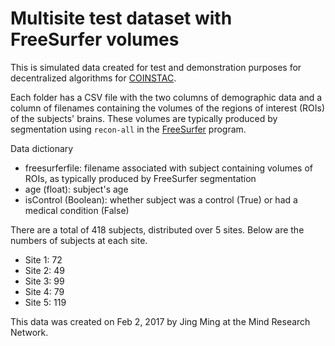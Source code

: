 # Multisite test dataset with FreeSurfer volumes

This is simulated data created for test and demonstration purposes for decentralized algorithms for [COINSTAC](https://github.com/trendscenter/coinstac).

Each folder has a CSV file with the two columns of demographic data and a column of filenames containing the volumes of the regions of interest (ROIs) of the subjects' brains. These volumes are typically produced by segmentation using `recon-all` in the [FreeSurfer](https://surfer.nmr.mgh.harvard.edu) program.

Data dictionary
  - freesurferfile: filename associated with subject containing volumes of ROIs, as typically produced by FreeSurfer segmentation
  - age (float): subject's age
  - isControl (Boolean): whether subject was a control (True) or had a medical condition (False)

There are a total of 418 subjects, distributed over 5 sites. Below are the numbers of subjects at each site.
  - Site 1: 72
  - Site 2: 49
  - Site 3: 99
  - Site 4: 79
  - Site 5: 119

This data was created on Feb 2, 2017 by Jing Ming at the Mind Research Network.
